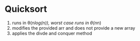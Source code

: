 # Quicksort

1. runs in  θ(n*log(n)), worst case runs in  θ(n*n)
2. modifies the provided arr and does not provide a new array
3. applies the divde and conquer method
